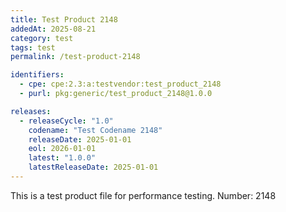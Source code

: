 ```yaml
---
title: Test Product 2148
addedAt: 2025-08-21
category: test
tags: test
permalink: /test-product-2148

identifiers:
  - cpe: cpe:2.3:a:testvendor:test_product_2148
  - purl: pkg:generic/test_product_2148@1.0.0

releases:
  - releaseCycle: "1.0"
    codename: "Test Codename 2148"
    releaseDate: 2025-01-01
    eol: 2026-01-01
    latest: "1.0.0"
    latestReleaseDate: 2025-01-01
---
```


This is a test product file for performance testing. Number: 2148
